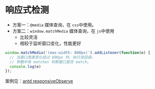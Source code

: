 # 响应式检测

- 方案一：`@media` 媒体查询，在 `css`中使用。
- 方案二：`window.matchMedia` 媒体查询，在 `js`中使用
  - 比较灵活
  - 相较于监听窗口变化，性能更好
```javascript
window.matchMedia('(max-width: 600px)').addListener(function(e) {
  // 当窗口宽度变化经过 600px 时，执行该回调。
  // 参数中有 matches 判断窗口是否 match。
  console.log(e)
});
```

案例见：[antd responsiveObserve](https://github.com/ant-design/ant-design/blob/master/components/_util/responsiveObserve.ts)


